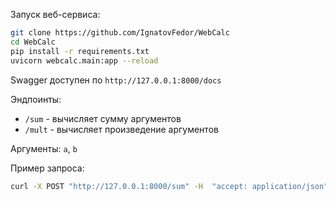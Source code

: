 Запуск веб-сервиса:

```bash
git clone https://github.com/IgnatovFedor/WebCalc
cd WebCalc
pip install -r requirements.txt
uvicorn webcalc.main:app --reload
```

Swagger доступен по `http://127.0.0.1:8000/docs`

Эндпоинты:
- `/sum` - вычисляет сумму аргументов
- `/mult` - вычисляет произведение аргументов

Аргументы: `a`, `b`

Пример запроса:
```bash
curl -X POST "http://127.0.0.1:8000/sum" -H  "accept: application/json" -H  "Content-Type: application/json" -d "{\"a\":1,\"b\":2}"
```